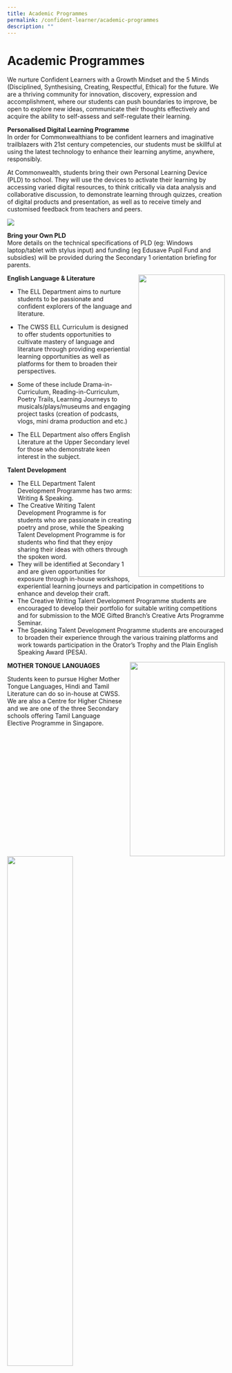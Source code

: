 ```yaml
---
title: Academic Programmes
permalink: /confident-learner/academic-programmes
description: ""
---
```

Academic Programmes
===================

We nurture Confident Learners with a Growth Mindset and the 5 Minds (Disciplined, Synthesising, Creating, Respectful, Ethical) for the future. We are a thriving community for innovation, discovery, expression and accomplishment, where our students can push boundaries to improve, be open to explore new ideas, communicate their thoughts effectively and acquire the ability to self-assess and self-regulate their learning.

**Personalised Digital Learning Programme**<br> 
In order for Commonwealthians to be confident learners and imaginative trailblazers with 21st century competencies, our students must be skillful at using the latest technology to enhance their learning anytime, anywhere, responsibly. 

At Commonwealth, students bring their own Personal Learning Device (PLD) to school. They will use the devices to activate their learning by accessing varied digital resources, to think critically via data analysis and collaborative discussion, to demonstrate learning through quizzes, creation of digital products and presentation, as well as to receive timely and customised feedback from teachers and peers.


![](/images/Acad%20Prog/Acad%20Prog%201.png)



**Bring your Own PLD**<br>
More details on the technical specifications of PLD (eg: Windows laptop/tablet with stylus input) and funding (eg Edusave Pupil Fund and subsidies) will be provided during the Secondary 1 orientation briefing for parents.


<img src="/images/Acad%20Prog/Acad%20Prog%202.png" style="width:200px;height:700px;margin-left:15px;" align = "right">


**English Language & Literature**

*   The ELL Department aims to nurture students to be passionate and confident explorers of the language and literature. 
*   The CWSS ELL Curriculum is designed to offer students opportunities to cultivate mastery of language and literature through providing experiential learning opportunities as well as platforms for them to broaden their perspectives.
*   Some of these include Drama-in-Curriculum, Reading-in-Curriculum, Poetry Trails, Learning Journeys to musicals/plays/museums and engaging project tasks (creation of podcasts, vlogs, mini drama production and etc.)  
    
*   The ELL Department also offers English Literature at the Upper Secondary level for those who demonstrate keen interest in the subject.



**Talent Development** 

*   The ELL Department Talent Development Programme has two arms: Writing & Speaking.
*   The Creative Writing Talent Development Programme is for students who are passionate in creating poetry and prose, while the Speaking Talent Development Programme is for students who find that they enjoy sharing their ideas with others through the spoken word. 
*   They will be identified at Secondary 1 and are given opportunities for exposure through in-house workshops, experiential learning journeys and participation in competitions to enhance and develop their craft.
*   The Creative Writing Talent Development Programme students are encouraged to develop their portfolio for suitable writing competitions and for submission to the MOE Gifted Branch’s Creative Arts Programme Seminar. 
*   The Speaking Talent Development Programme students are encouraged to broaden their experience through the various training platforms and work towards participation in the Orator’s Trophy and the Plain English Speaking Award (PESA).




<img src="/images/Acad%20Prog/Acad%20Prog%203.png" style="width:220px;height:450px;margin-left:15px;" align = "right">

**MOTHER TONGUE LANGUAGES**

Students keen to pursue Higher Mother Tongue Languages, Hindi and Tamil Literature can do so in-house at CWSS. We are also a Centre for Higher Chinese and we are one of the three Secondary schools offering Tamil Language Elective Programme in Singapore.


<img src="/images/Acad%20Prog/Acad%20Prog%205.png"  
     style="width:55%">


<img src="/images/Acad%20Prog/Acad%20Prog%204.png" style="width:220px;height:400px;margin-left:15px;" align = "right">


**Tamil Language Elective Programme**

To nurture the love of Tamil Language and and Literature from young, TLEP focus on building a strong foundation for students’ appreciation of language and culture through the study of MTL Literature at secondary level. 

  

Under this two-year programme, students will participate in a series of literary, enrichment and immersion activities, organised by both MOE and schools. This includes local camps, overseas immersion trips and school-based activities such as Meet-The-Author sessions and Literary Lectures.





<img src="/images/Acad%20Prog/Acad%20Prog%206.png"  
     style="width:65%">
		 
		 
**CWSS MTL Experience Programme**

<img src="/images/Acad%20Prog/Acad%20Prog%207%20(1).png" style="width:230px;height:400px;margin-left:15px;" align = "right">

Through 1. Cultural Experience Platform 2. Creative Writing Platform 3. Reading Platform & 4. Effective Communicator Platform, CWSS MTL Experience Programme aims to promote cultural awareness and appreciation of our cultural root. Through the various platforms, MTL Department supports weaker learners and enhance learning experience for the high ability learners.



<br><br>


**MATHEMATICS**



The Mathematics programme adopts a two pronged-approach in 
<img src="/images/Acad%20Prog/Acad%20Prog%207%20(2).jpeg" style="width:230px;height:270px;margin-left:15px;" align = "right">instruction, through activity-based learning and teacher-directed learning that imparts concepts, skills and positive attitudes towards Mathematics. 

Real-world applications of Mathematics and ICT are used to stimulate creativity and nurture reflective problem solvers. 

  

Talent Development

Enrichment programmes provided for interested and able students include the Singapore Mathematical Olympiad, All Singapore Secondary Mathematics Competition for Normal Course and International Mathematical Modelling Challenge.




**SCIENCES**

<img src="/images/Acad%20Prog/Acad%20Prog%208.png" style="width:230px;height:450px;margin-left:15px;" align = "right">

The Science programme aims to inculcate the spirit of scientific inquiry in the pursuit of academic excellence

*   It aims to create the buzz and excitement of learning through exploration, investigation and experimentation
*   Teachers advocate the value of science as a relevant and meaningful tool in understanding the physical and natural world

  

Talent Development

*   Students passionate about the Sciences can participate in the Science Competitions, programmes and learning journeys which provide them with opportunities to further develop their interest and abilities.
*   The Science Mentorship Programme and the School-based Science Mentorship Programme are offered by MOE’s Gifted Education Branch to develop students’ interest and talent in scientific research. Students at upper secondary levels who are keen to further pursue their interest in research can undertake authentic scientific research with guidance from external mentors in IHLs (SMP) and our own CWSS teachers (SB-SMP).



<img src="/images/Acad%20Prog/Acad%20Prog%209.png"  
     style="width:55%">





**HUMANITIES**

<img src="/images/Acad%20Prog/Acad%20Prog%2010.png" style="width:230px;height:800px;margin-left:15px;" align = "right">

*   The Humanities Programme adopts Inquiry-Based Learning to spark curiosity and nurture self-directed learners with strong critical and analytical skills  
    
*   Students learn experientially through History Learning Journeys, Geographical Fieldwork and Work Experience Programme for Elements of Business Skills
*   Students learn to understand, analyse, evaluate and make judgements in a business environment through subjects such as Principles of Accounts and Elements of Business Skills

  

Talent Development  

*   Students passionate about the Humanities can participate in the Interdisciplinary Humanities Talent Development Programme which provides them with opportunities to further develop their interest and abilities.
*   These opportunities include participating in Model United Nation Conferences and NUS Geo Challenge Competition to engage, empower and educate students on world issues via the Humanities lens.


<img src="/images/Acad%20Prog/Acad%20Prog%2011.png"  
     style="width:70%">

**DESIGN AND TECHNOLOGY**

<img src="/images/Acad%20Prog/Acad%20Prog%2012.jpg" style="width:230px;height:300px;margin-left:15px;" align = "right">

*   The department has a range of learning activities catered to students across various levels. Our aim is to nurture passionate learners who enjoy creating, making, problem-solving and appreciation of design in our daily life.  
*   We believe that by helping students to uncover their inner passion and strengths, this will allow them to unlock their creative confidence. 
*   Design and Technology curriculum adopts Design Thinking pedagogy as a way of thinking in designing and leverages on appropriate technology and ICT to create prototypes.
*   For the Lower Secondary programme, students can expect an exciting line up of mini hands-on projects where students get to prototype using cardboard, foam and resistant materials (acrylic, wood & metal)
*   For the Upper Secondary programme, students can refine their prototyping skills through enrichment programmes, including the application of 3D software and technology to realise design solutions which address user needs based on real-world contexts. Learning journey is also arranged for our Upper Sec classes to visit the Red Dot Museum to learn about the importance of good design.


![](/images/Acad%20Prog/Acad%20Prog%2013.png)

![](/images/Acad%20Prog/Acad%20Prog%2014.png)

![](/images/Acad%20Prog/Acad%20Prog%2015.png)


 **ART**

<img src="/images/Acad%20Prog/Acad%20Prog%2016.jpg" style="width:230px;height:200px;margin-left:15px;" align = "right">

*   An Art programme that marries depth with breadth viz visual art, art theory, art history and art critique 
*   The programme's project-based approach encompasses exploring, investigating, experimenting, inventing, designing and making in a range of media
*   A strong infusion of technology and design into lessons to create a robust aesthetic experience



**FOOD AND CONSUMER EDUCATION / FOOD AND NUTRITION**

<img src="/images/Acad%20Prog/Acad%20Prog%2017.jpg" style="width:230px;height:500px;margin-left:15px;" align = "right">

*   Lower Secondary FCE programme adopts a master-chef style programme to develop students' interest, supported by the school’s well-equipped kitchens  
    
*   The programme broadens students’ perspectives by exposing them to international cuisine 
*   Instils self-directed learning through the use of instructional videos

<br><br><br><br><br>

**Physical Education**

<img src="/images/Acad%20Prog/Acad%20Prog%2018%20(1).png" style="width:230px;height:220px;margin-left:15px;" align = "right">

Commonwealth Secondary School’s PE Department takes pride in providing a curriculum anchored on building up students’ confidence, belief and resilience - necessary for a successful transition from the physical education setting to partake in physical activity during adulthood. Our curriculum is conceptualised to Engage, Enthuse, and Equip students with skill sets, values and knowledge in the various components listed below.

  

*   The programmes are planned and taught using student-centred and experiential learning approaches. Differentiated instruction is also used to cater to the varying abilities and interests of our students.
*   In the Games Module, students are taught concepts and skills using various games -  Handball, Volleyball, Floorball and Softball.
*   In the Outdoor Education Module, students learn to connect with and care for the community and the environment. They benefit from being in nature and the outdoors, and also learn to manage the safety of self and others.
*   In the Physical, Health and Fitness Module, students learn about meaningful connections between health concepts and practical applications through experiential learning. Students learn about good health practices in nutrition, exercise, safety and hygiene as they are put through regular and purposeful health-enhancing physical activities and learning tasks.
*   Our other niche programmes include Resilience Walk, Games Day, Inter-Class Games, Annual Cross Country, Outward Bound Camps, Sec 2 Experiential Camp, and Sports Education Programmes.



**MUSIC**

<img src="/images/Acad%20Prog/Acad%20Prog%2019.jpg" style="width:230px;height:150px;margin-left:15px;" align = "right">

*   The General Music Programme aims to equip students with the ability to express themselves through creation and performance of various types of music. The programme harnesses creativity through collaborative learning and the application of musical skills. 
*   Through active listening and performing, the Secondary One programme cultivates students to be articulate in their responses towards music across different genres and cultures. 
*   Secondary Two students learn to compose music with the GarageBand computer application, using techniques from the movie and music industry.